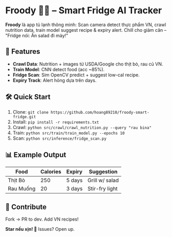 # Froody 🧊🤖 – Smart Fridge AI Tracker

[<image-card alt="Python" src="https://img.shields.io/badge/Python-3.8%2B-blue" ></image-card>](https://python.org)
[<image-card alt="TensorFlow" src="https://img.shields.io/badge/TensorFlow-2.13-orange" ></image-card>](https://tensorflow.org)
[<image-card alt="License: MIT" src="https://img.shields.io/badge/License-MIT-green" ></image-card>](https://opensource.org/licenses/MIT)
[<image-card alt="Stars" src="https://img.shields.io/github/stars/[username]/froody-smart-fridge?style=social" ></image-card>](https://github.com/[username]/froody-smart-fridge)

**Froody** là app tủ lạnh thông minh: Scan camera detect thực phẩm VN, crawl nutrition data, train model suggest recipe & expiry alert. Chill cho giảm cân – "Fridge nói: Ăn salad đi mày!"

<image-card alt="Demo GIF" src="images/demo.gif" ></image-card> <!-- Upload GIF chạy scan -->

## 🚀 Features
- **Crawl Data**: Nutrition + images từ USDA/Google cho thịt bò, rau củ VN.
- **Train Model**: CNN detect food (acc ~85%).
- **Fridge Scan**: Sim OpenCV predict + suggest low-cal recipe.
- **Expiry Track**: Alert hỏng dựa trên days.

## 🛠 Quick Start
1. Clone: `git clone https://github.com/hoang89210/froody-smart-fridge.git`
2. Install: `pip install -r requirements.txt`
3. Crawl: `python src/crawl/crawl_nutrition.py --query "rau bina"`
4. Train: `python src/train/train_model.py --epochs 10`
5. Scan: `python src/inference/fridge_scan.py`

## 📊 Example Output
| Food      | Calories | Expiry | Suggestion     |
|-----------|----------|--------|----------------|
| Thịt Bò  | 250     | 5 days| Grill w/ salad |
| Rau Muống| 20      | 3 days| Stir-fry light |

## 🤝 Contribute
Fork → PR to dev. Add VN recipes!

**Star nếu xịn! 🌟** Issues? Open up.